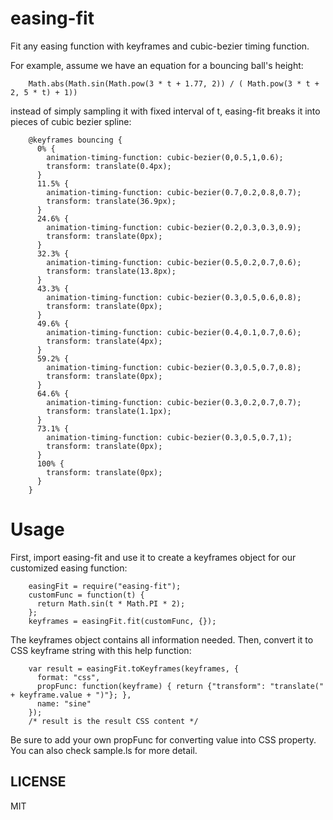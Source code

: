 # easing-fit

Fit any easing function with keyframes and cubic-bezier timing function.

For example, assume we have an equation for a bouncing ball's height:

```
    Math.abs(Math.sin(Math.pow(3 * t + 1.77, 2)) / ( Math.pow(3 * t + 2, 5 * t) + 1))
```


instead of simply sampling it with fixed interval of t, easing-fit breaks it into pieces of cubic bezier spline:

```
    @keyframes bouncing {
      0% {
        animation-timing-function: cubic-bezier(0,0.5,1,0.6);
        transform: translate(0.4px);
      }
      11.5% {
        animation-timing-function: cubic-bezier(0.7,0.2,0.8,0.7);
        transform: translate(36.9px);
      }
      24.6% {
        animation-timing-function: cubic-bezier(0.2,0.3,0.3,0.9);
        transform: translate(0px);
      }
      32.3% {
        animation-timing-function: cubic-bezier(0.5,0.2,0.7,0.6);
        transform: translate(13.8px);
      }
      43.3% {
        animation-timing-function: cubic-bezier(0.3,0.5,0.6,0.8);
        transform: translate(0px);
      }
      49.6% {
        animation-timing-function: cubic-bezier(0.4,0.1,0.7,0.6);
        transform: translate(4px);
      }
      59.2% {
        animation-timing-function: cubic-bezier(0.3,0.5,0.7,0.8);
        transform: translate(0px);
      }
      64.6% {
        animation-timing-function: cubic-bezier(0.3,0.2,0.7,0.7);
        transform: translate(1.1px);
      }
      73.1% {
        animation-timing-function: cubic-bezier(0.3,0.5,0.7,1);
        transform: translate(0px);
      }
      100% {
        transform: translate(0px);
      }
    }
```


# Usage

First, import easing-fit and use it to create a keyframes object for our customized easing function:

```
    easingFit = require("easing-fit");
    customFunc = function(t) {
      return Math.sin(t * Math.PI * 2);
    };
    keyframes = easingFit.fit(customFunc, {});
```

The keyframes object contains all information needed. Then, convert it to CSS keyframe string with this help function:

```
    var result = easingFit.toKeyframes(keyframes, {
      format: "css",
      propFunc: function(keyframe) { return {"transform": "translate(" + keyframe.value + ")"}; },
      name: "sine"
    });
    /* result is the result CSS content */
```

Be sure to add your own propFunc for converting value into CSS property. You can also check sample.ls for more detail.


## LICENSE

MIT
